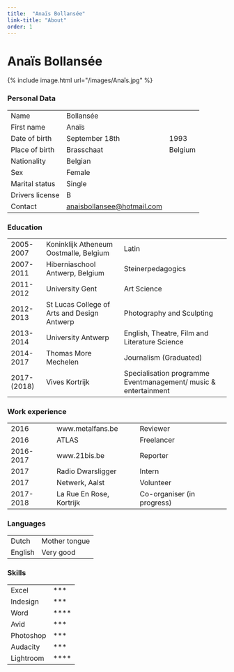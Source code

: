 ```yaml
---
title:  "Anaïs Bollansée"
link-title: "About"
order: 1
---
```


# Anaïs Bollansée

{% include image.html url="/images/Anaïs.jpg" %}

### Personal Data

<table>
	<tr>
		<td>Name</td>
		<td>Bollansée</td>
	</tr>
	<tr>
		<td>First name</td>
		<td>Anaïs</td>
	</tr>
	<tr>
		<td>Date of birth</td>
		<td>September 18th</td>
		<td>1993</td>
	</tr>
	<tr>
		<td>Place of birth</td>
		<td>Brasschaat</td>
		<td>Belgium</td>
	</tr>
	<tr>
		<td>Nationality</td>
		<td>Belgian</td>
	</tr>
	<tr>
		<td>Sex</td>
		<td>Female</td>
	</tr>
	<tr>
		<td>Marital status</td>
		<td>Single</td>
	</tr>
	<tr>
		<td>Drivers license</td>
		<td>B</td>
	</tr>
	<tr>
		<td>Contact</td>
		<td><a href="mailto:anaisbollansee@hotmail.com">anaisbollansee@hotmail.com</a></td>
	</tr>
</table>


### Education

<table>
	<tr>
		<td>2005-2007</td>
		<td>Koninklijk Atheneum Oostmalle, 		Belgium</td>
		<td>Latin</td>
	</tr>
	<tr>
		<td>2007-2011</td>
		<td>Hiberniaschool Antwerp, Belgium</td>
		<td>Steinerpedagogics</td>
	</tr>
	<tr>
		<td>2011-2012</td>
		<td>University Gent</td>
		<td>Art Science</td>
	</tr>
	<tr>
		<td>2012-2013</td>
		<td>St Lucas College of Arts and Design 		Antwerp</td>
		<td>Photography and Sculpting</td>
	</tr>
	<tr>
		<td>2013-2014</td>
		<td>University Antwerp</td>
		<td>English, Theatre, Film and 			Literature Science</td>
	</tr>
	<tr>
		<td>2014-2017</td>
		<td>Thomas More Mechelen</td>
		<td>Journalism (Graduated)</td>
	</tr>
	<tr>
		<td>2017-(2018)</td>
		<td>Vives Kortrijk</td>
		<td>Specialisation programme 				Eventmanagement/ music & 				entertainment</td>
	</tr>
</table>


 

### Work experience

<table>
	<tr>
		<td>2016</td>
		<td>www.metalfans.be</td>
		<td>Reviewer</td>
	</tr>
	<tr>
		<td>2016</td>
		<td>ATLAS</td>
		<td>Freelancer</td>
	</tr>
	<tr>
		<td>2016-2017</td>
		<td>www.21bis.be</td>
		<td>Reporter</td>
	</tr>
	<tr>
		<td>2017</td>
		<td>Radio Dwarsligger</td>
		<td>Intern</td>
	</tr>
	<tr>
		<td>2017</td>
		<td>Netwerk, Aalst</td>
		<td>Volunteer</td>
	</tr>
	<tr>
		<td>2017-2018</td>
		<td>La Rue En Rose, Kortrijk</td>
		<td>Co-organiser (in progress)</td>
	</tr>
</table>

### Languages

<table>
	<tr>
		<td>Dutch</td>
		<td>Mother tongue</td>
	</tr>
	<tr>
		<td>English</td>
		<td>Very good</td>
	</tr>
</table>
### Skills

<table>
	<tr>
		<td>Excel</td>
		<td>***</td>
	</tr>
	<tr>
		<td>Indesign</td>
		<td>***</td>
	</tr>
	<tr>
		<td>Word</td>
		<td>****</td>
	</tr>
	<tr>
		<td>Avid</td>
		<td>***</td>
	</tr>
	<tr>
		<td>Photoshop</td>
		<td>***</td>
	</tr>
	<tr>
		<td>Audacity</td>
		<td>***</td>
	</tr>
	<tr>
		<td>Lightroom</td>
		<td>****</td>
	</tr>
</table>
